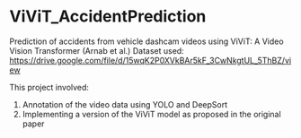 # ViViT_AccidentPrediction
Prediction of accidents from vehicle dashcam videos using ViViT: A Video Vision Transformer (Arnab et al.)
Dataset used: https://drive.google.com/file/d/15wqK2P0XVkBAr5kF_3CwNkgtUL_5ThBZ/view

This project involved:
1. Annotation of the video data using YOLO and DeepSort
2. Implementing a version of the ViViT model as proposed in the original paper
